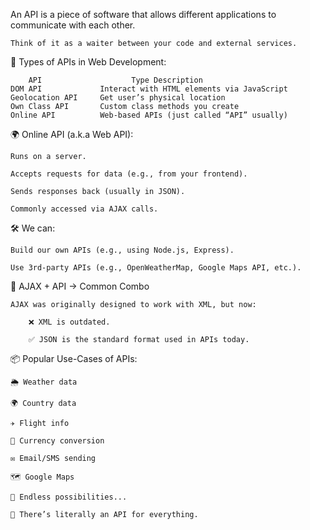 An API is a piece of software that allows different applications to communicate with each other.

    Think of it as a waiter between your code and external services.

🧱 Types of APIs in Web Development:

        API                    Type Description
    DOM API             Interact with HTML elements via JavaScript
    Geolocation API     Get user’s physical location
    Own Class API       Custom class methods you create
    Online API          Web-based APIs (just called “API” usually)

🌍 Online API (a.k.a Web API):

    Runs on a server.

    Accepts requests for data (e.g., from your frontend).

    Sends responses back (usually in JSON).

    Commonly accessed via AJAX calls.

🛠️ We can:

    Build our own APIs (e.g., using Node.js, Express).

    Use 3rd-party APIs (e.g., OpenWeatherMap, Google Maps API, etc.).

🔄 AJAX + API → Common Combo

    AJAX was originally designed to work with XML, but now:

        ❌ XML is outdated.

        ✅ JSON is the standard format used in APIs today.

📦 Popular Use-Cases of APIs:

    🌦️ Weather data

    🌍 Country data

    ✈️ Flight info

    💱 Currency conversion

    ✉️ Email/SMS sending

    🗺️ Google Maps

    🧠 Endless possibilities...

    🧠 There’s literally an API for everything.

